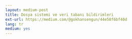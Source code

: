 ```yaml
---
layout: medium-post
title: Dosya sistemi ve veri tabanı bildirimleri
ext-url: https://medium.com/@gokhansengun/44e58f6bf40d
lang: tr
medium: yes  
---
```

